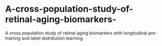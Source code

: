 # A-cross-population-study-of-retinal-aging-biomarkers-
A cross population study of retinal aging biomarkers with longitudinal pre-training and label distribution learning
